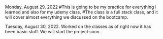 Monday, August 29, 2022
#This is going to be my practice for everything I learned and also for my udemy class.
#The class is a full stack class, and it will cover almost everything we discussed on the bootcamp.


Tuesday, August 30, 2022.
Worked on the classes as of right now it has been basic stuff.
We will start the project soon.